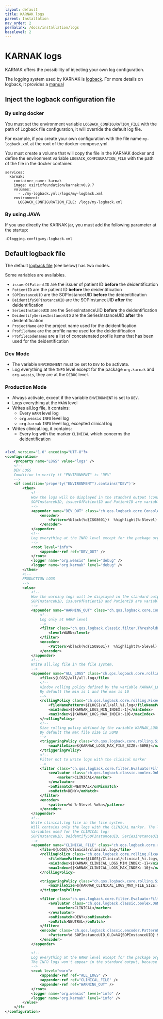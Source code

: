 ```yaml
---
layout: default
title: KARNAK logs
parent: Installation
nav_order: 2
permalink: /docs/installation/logs
baselevel: 2
---
```


# KARNAK logs

KARNAK offers the possibility of injecting your own log configuration.

The logging system used by KARNAK is [logback](http://logback.qos.ch/). For more details on logback, it provides a [manual](http://logback.qos.ch/manual/index.html)

## Inject the logback configuration file

### By using docker

You must set the environment variable `LOGBACK_CONFIGURATION_FILE` with the path of Logback file configuration, it will override the default log file.

For example, if you create your own configuration with the file name `my-logback.xml` at the root of the docker-compose.yml.

You must create a volume that will copy the file in the KARNAK docker and define the environment variable `LOGBACK_CONFIGURATION_FILE` with the path of the file in the docker container.

```
services:
  karnak:
    container_name: karnak
    image: osirixfoundation/karnak:v0.9.7
    volumes:
      - ./my-logback.yml:/logs/my-logback.xml
    environment:
      LOGBACK_CONFIGURATION_FILE: /logs/my-logback.xml
```

### By using JAVA

If you use directly the KARNAK jar, you must add the following parameter at the startup:

`-Dlogging.config=my-logback.xml`

## Default logback file

The default [logback file](https://github.com/OsiriX-Foundation/karnak/blob/master/src/main/resources/logback.xml) (see below) has two modes.

Some variables are availables.

* `issuerOfPatientID` are the issuer of patient ID **before** the deidentification
* `PatientID` are the patient ID **before** the deidentification
* `SOPInstanceUID` are the SOPInstanceUID **before** the deidentification
* `DeidentifySOPInstanceUID` are the SOPInstanceUID **after** the deidentification
* `SeriesInstanceUID` are the SeriesInstanceUID **before** the deidentification
* `DeidentifySeriesInstanceUID` are the SeriesInstanceUID **after** the deidentification
* `ProjectName` are the project name used for the deidentification
* `ProfileName` are the profile name used for the deidentification
* `ProfileCodenames` are a list of concatenated profile items that has been used for the deidentification

### Dev Mode

* The variable `ENVIRONMENT` must be set to `DEV` to be activate.
* Log everything at the `INFO` level except for the package `org.karnak` and `org.weasis`, they are at the `DEBUG` level.

### Production Mode

* Always activate, except if the variable `ENVIRONMENT` is set to `DEV`.
* Logs everything at the `WARN` level
* Writes all.log file, it contains:
  * Every `WARN` level log
  * `org.weasis` `INFO` level log
  * `org.karnak` `INFO` level log, excepted clinical log
* Writes clinical.log, it contains:
  * Every log with the marker `CLINICAL` which concerns the deidentification

```xml

<?xml version="1.0" encoding="UTF-8"?>
<configuration>
    <property name="LOGS" value="logs" />
    <!--
    DEV LOGS
    Condition to verify if "ENVIRONMENT" is "DEV"
    -->
    <if condition='property("ENVIRONMENT").contains("DEV")'>
        <then>
            <!--
            How the logs will be displayed in the standard output (console)
            SOPInstanceUID, issuerOfPatientID and PatientID are variables to associate the current DICOM with the log
            -->
            <appender name="DEV_OUT" class="ch.qos.logback.core.ConsoleAppender">
                <encoder>
                    <Pattern>%black(%d{ISO8601})  %highlight(%-5level) %marker %highlight(%X{SOPInstanceUID}) %highlight(%X{issuerOfPatientID}) %highlight(%X{PatientID}) [%yellow(%t)] %yellow(%C{1.}): %msg%n%throwable</Pattern>
                </encoder>
            </appender>
            <!--
            Log everything at the INFO level except for the package org.karnak and org.weasis, they are at the DEBUG level.
            -->
            <root level="info">
                <appender-ref ref="DEV_OUT" />
            </root>
            <logger name="org.weasis" level="debug" />
            <logger name="org.karnak" level="debug" />
        </then>
        <!--
        PRODUCTION LOGS
        -->
        <else>
            <!--
            How the warning logs will be displayed in the standard output (console)
            SOPInstanceUID, issuerOfPatientID and PatientID are variables to associate the current DICOM with the log
            -->
            <appender name="WARNING_OUT" class="ch.qos.logback.core.ConsoleAppender">
                <!--
                Log only at WARN level
                -->
                <filter class="ch.qos.logback.classic.filter.ThresholdFilter">
                    <level>WARN</level>
                </filter>
                <encoder>
                    <Pattern>%black(%d{ISO8601})  %highlight(%-5level) %marker %highlight(%X{SOPInstanceUID}) %highlight(%X{issuerOfPatientID}) %highlight(%X{PatientID}) [%yellow(%t)] %yellow(%C{1.}): %msg%n%throwable </Pattern>
                </encoder>
            </appender>
            <!--
            Write all.log file in the file system.
            -->
            <appender name="ALL_LOGS" class="ch.qos.logback.core.rolling.RollingFileAppender">
                <file>${LOGS}/all/all.log</file>
                <!--
                Window rolling policy defined by the variable KARNAK_LOGS_MIN_INDEX or KARNAK_LOGS_MAX_INDEX
                By default the min is 1 and the max is 10
                -->
                <rollingPolicy class="ch.qos.logback.core.rolling.FixedWindowRollingPolicy">
                    <fileNamePattern>${LOGS}/all/all_%i.log</fileNamePattern>
                    <minIndex>${KARNAK_LOGS_MIN_INDEX:-1}</minIndex>
                    <maxIndex>${KARNAK_LOGS_MAX_INDEX:-10}</maxIndex>
                </rollingPolicy>
                <!--
                Size rolling policy defined by the variable KARNAK_LOGS_MAX_FILE_SIZE
                By default the max file size is 50MB
                -->
                <triggeringPolicy class="ch.qos.logback.core.rolling.SizeBasedTriggeringPolicy">
                    <maxFileSize>${KARNAK_LOGS_MAX_FILE_SIZE:-50MB}</maxFileSize>
                </triggeringPolicy>
                <!--
                Filter not to write logs with the clinical marker
                -->
                <filter class="ch.qos.logback.core.filter.EvaluatorFilter">
                    <evaluator class="ch.qos.logback.classic.boolex.OnMarkerEvaluator">
                        <marker>CLINICAL</marker>
                    </evaluator>
                    <onMismatch>NEUTRAL</onMismatch>
                    <onMatch>DENY</onMatch>
                </filter>
                <encoder>
                    <pattern>%d %-5level %m%n</pattern>
                </encoder>
            </appender>
            <!--
            Write clinical.log file in the file system.
            Will contains only the logs with the CLINICAL marker. The logs with CLINICAL marker concerns the information about the deidentification.
            Variables used for the CLINICAL log:
            SOPInstanceUID, DeidentifySOPInstanceUID, SeriesInstanceUID, DeidentifySeriesInstanceUID, ProjectName, ProfileName, ProfileCodenames
			-->
            <appender name="CLINICAL_FILE" class="ch.qos.logback.core.rolling.RollingFileAppender">
                <file>${LOGS}/Clinical/clinical.log</file>
                <rollingPolicy class="ch.qos.logback.core.rolling.FixedWindowRollingPolicy">
                    <fileNamePattern>${LOGS}/Clinical/clinical_%i.log</fileNamePattern>
                    <minIndex>${KARNAK_CLINICAL_LOGS_MIN_INDEX:-1}</minIndex>
                    <maxIndex>${KARNAK_CLINICAL_LOGS_MAX_INDEX:-10}</maxIndex>
                </rollingPolicy>

                <triggeringPolicy class="ch.qos.logback.core.rolling.SizeBasedTriggeringPolicy">
                    <maxFileSize>${KARNAK_CLINICAL_LOGS_MAX_FILE_SIZE:-50MB}</maxFileSize>
                </triggeringPolicy>

                <filter class="ch.qos.logback.core.filter.EvaluatorFilter">
                    <evaluator class="ch.qos.logback.classic.boolex.OnMarkerEvaluator">
                        <marker>CLINICAL</marker>
                    </evaluator>
                    <onMismatch>DENY</onMismatch>
                    <onMatch>NEUTRAL</onMatch>
                </filter>
                <encoder class="ch.qos.logback.classic.encoder.PatternLayoutEncoder">
                    <Pattern>%d SOPInstanceUID_OLD=%X{SOPInstanceUID} SOPInstanceUID_NEW=%X{DeidentifySOPInstanceUID} SeriesInstanceUID_OLD=%X{SeriesInstanceUID} SeriesInstanceUID_NEW=%X{DeidentifySeriesInstanceUID} ProjectName=%X{ProjectName} ProfileName=%X{ProfileName} ProfileCodenames=%X{ProfileCodenames}</Pattern>
                </encoder>
            </appender>

            <!--
            Log everything at the WARN level except for the package org.karnak and org.weasis, they are at the INFO level.
            The INFO logs won't appear in the standard output, because they will be filtered by the WARNING_OUT appender
            -->
            <root level="warn">
                <appender-ref ref="ALL_LOGS" />
                <appender-ref ref="CLINICAL_FILE" />
                <appender-ref ref="WARNING_OUT" />
            </root>
            <logger name="org.weasis" level="info" />
            <logger name="org.karnak" level="info" />
        </else>
    </if>
</configuration>
```

